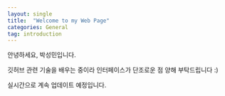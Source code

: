 ```yaml
---
layout: single
title:  "Welcome to my Web Page"
categories: General
tag: introduction
---
```


안녕하세요, 박성민입니다. 

깃허브 관련 기술을 배우는 중이라 인터페이스가 단조로운 점 양해 부탁드립니다 :)

실시간으로 계속 업데이트 예정입니다.
